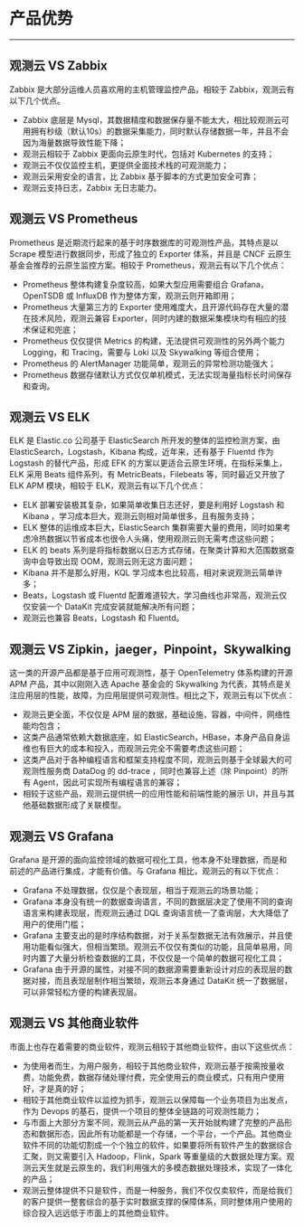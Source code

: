 # 产品优势
---

## 观测云 VS Zabbix

Zabbix 是大部分运维人员喜欢用的主机管理监控产品，相较于 Zabbix，观测云有以下几个优点。

- Zabbix 底层是 Mysql，其数据精度和数据保存量不能太大，相比较观测云可用拥有秒级（默认10s）的数据采集能力，同时默认存储数据一年，并且不会因为海量数据导致性能下降；  
- 观测云相较于 Zabbix 更面向云原生时代，包括对 Kubernetes 的支持；  
- 观测云不仅仅监控主机，更提供全面技术栈的可观测能力；  
- 观测云采用安全的语言，比 Zabbix 基于脚本的方式更加安全可靠；  
- 观测云支持日志，Zabbix 无日志能力。
## 观测云 VS Prometheus
Prometheus 是近期流行起来的基于时序数据库的可观测性产品，其特点是以 Scrape 模型进行数据同步，形成了独立的 Exporter 体系，并且是 CNCF 云原生基金会推荐的云原生监控方案。相较于 Prometheus，观测云有以下几个优点：

- Prometheus 整体构建复杂度较高，如果大型应用需要组合 Grafana，OpenTSDB 或 InfluxDB 作为整体方案，观测云则开箱即用；  
- Prometheus 大量第三方的 Exporter 使用难度大，且开源代码存在大量的潜在技术风险，观测云兼容 Exporter，同时内建的数据采集模块均有相应的技术保证和兜底； 
- Prometheus 仅仅提供 Metrics 的构建，无法提供可观测性的另外两个能力Logging，和 Tracing，需要与 Loki 以及 Skywalking 等组合使用；  
- Prometheus 的 AlertManager 功能简单，观测云的异常检测功能强大；  
- Prometheus 数据存储默认方式仅仅单机模式，无法实现海量指标长时间保存和查询。
## 观测云 VS ELK

ELK 是 Elastic.co 公司基于 ElasticSearch 所开发的整体的监控检测方案，由 ElasticSearch，Logstash，Kibana 构成，近年来，还有基于 Fluentd 作为 Logstash 的替代产品，形成 EFK 的方案以更适合云原生环境，在指标采集上，ELK 采用 Beats 组件系列，有 MetricBeats，Filebeats 等，同时最近又开放了 ELK APM 模块，相较于 ELK，观测云有以下几个优点：

- ELK 部署安装极其复杂，如果简单收集日志还好，要是利用好 Logstash 和 Kibana ，学习成本巨大，观测云则相对简单很多，且有服务支持；  
- ELK 整体的运维成本巨大，ElasticSearch 集群需要大量的费用，同时如果考虑冷热数据以节省成本也很令人头痛，使用观测云则无需考虑这些问题；  
- ELK 的 beats 系列是将指标数据以日志方式存储，在聚类计算和大范围数据查询中会导致出现 OOM，观测云则无这方面问题；  
- Kibana 并不是那么好用，KQL 学习成本也比较高，相对来说观测云简单许多；  
- Beats，Logstash 或 Fluentd 配置难道较大，学习曲线也非常高，观测云仅仅安装一个 DataKit 完成安装就能解决所有问题；  
- 观测云也兼容 Beats，Logstash 和 Fluentd。
## 观测云 VS Zipkin，jaeger，Pinpoint，Skywalking
这一类的开源产品都是基于应用可观测性，基于 OpenTelemetry 体系构建的开源 APM 产品，其中以刚刚入选 Apache 基金会的 Skywalking 为代表，其特点是关注应用层的性能，故障，为应用层提供可观测性。相比之下，观测云有以下优点：

- 观测云更全面，不仅仅是 APM 层的数据，基础设施，容器，中间件，网络性能均包含；  
- 这类产品通常依赖大数据底座，如 ElasticSearch，HBase，本身产品自身运维也有巨大的成本和投入，而观测云完全不需要考虑这些问题；  
- 这类产品对于各种编程语言和框架支持程度不同，观测云则基于全球最大的可观测性服务商 DataDog 的 dd-trace ，同时也兼容上述（除 Pinpoint）的所有 Agent，因此可实现所有编程语言的兼容；  
- 相较于这些产品，观测云提供统一的应用性能和前端性能的展示 UI，并且与其他基础数据形成了关联模型。
## 观测云 VS Grafana
Grafana 是开源的面向监控领域的数据可视化工具，他本身不处理数据，而是和前述的产品进行集成，才能有价值。与 Grafana 相比，观测云的有以下优点：

- Grafana 不处理数据，仅仅是个表现层，相当于观测云的场景功能；  
- Grafana 本身没有统一的数据查询语言，不同的数据层决定了使用不同的查询语言来构建表现层，而观测云通过 DQL 查询语言统一了查询层，大大降低了用户的使用门槛；  
- Grafana 主要支出的是时序结构数据，对于关系型数据无法有效展示，并且使用功能看似强大，但相当繁琐。观测云不仅仅有类似的功能，且简单易用，同时内置了大量分析检查数据的工具，不仅仅是一个简单的数据可视化工具；  
- Grafana 由于开源的属性，对接不同的数据源需要重新设计对应的表现层的数据对接，而且表现层制作相当繁琐，观测云本身通过 DataKit 统一了数据层，可以非常轻松方便的构建表现层。
## 观测云 VS 其他商业软件
市面上也存在着需要的商业软件，观测云相较于其他商业软件，由以下这些优点：

- 为使用者而生，为用户服务，相较于其他商业软件，观测云基于按需按量收费，功能免费，数据存储处理付费，完全使用云的商业模式，只有用户使用好，才是真的好；  
- 相较于其他商业软件以监控为抓手，观测云以保障每一个业务项目为出发点，作为 Devops 的基石，提供一个项目的整体全链路的可观测性能力；  
- 与市面上大部分方案不同，观测云从产品的第一天开始就构建了完整的产品形态和数据形态，因此所有功能都是一个存储，一个平台，一个产品。其他商业软件不同的功能切割成一个个独立的软件，如果要将所有软件产生的数据综合汇聚，则又需要引入 Hadoop，Flink，Spark 等重量级的大数据处理方案。观测云天生就是云原生的，我们利用强大的多模态数据处理技术，实现了一体化的产品；  
- 观测云整体提供不只是软件，而是一种服务，我们不仅仅卖软件，而是给我们的客户提供一整套综合的基于实时数据支撑的保障体系，同时整体用户使用的综合投入远远低于市面上的其他商业软件。

